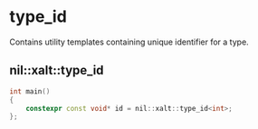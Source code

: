 # type_id

Contains utility templates containing unique identifier for a type.

## nil::xalt::type_id

```cpp
int main()
{
    constexpr const void* id = nil::xalt::type_id<int>;
};
```
